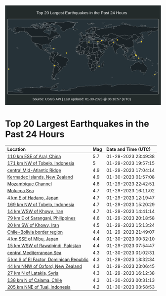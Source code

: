 ![Map](./map.png)

# Top 20 Largest Earthquakes in the Past 24 Hours

| Location | Mag | Date and Time (UTC) |
|:---|:---|:---|
| [110 km ESE of Aral, China](https://earthquake.usgs.gov/earthquakes/eventpage/us6000jk82) | 5.7 | 01-29-2023 23:49:38 |
| [171 km NW of Tobelo, Indonesia](https://earthquake.usgs.gov/earthquakes/eventpage/us6000jk70) | 5 | 01-29-2023 19:57:15 |
| [central Mid-Atlantic Ridge](https://earthquake.usgs.gov/earthquakes/eventpage/us6000jk6i) | 4.9 | 01-29-2023 17:04:14 |
| [Kermadec Islands, New Zealand](https://earthquake.usgs.gov/earthquakes/eventpage/us6000jk8j) | 4.9 | 01-30-2023 01:57:08 |
| [Mozambique Channel](https://earthquake.usgs.gov/earthquakes/eventpage/us6000jk7r) | 4.8 | 01-29-2023 22:42:51 |
| [Molucca Sea](https://earthquake.usgs.gov/earthquakes/eventpage/us6000jk6a) | 4.7 | 01-29-2023 16:11:02 |
| [4 km E of Hadano, Japan](https://earthquake.usgs.gov/earthquakes/eventpage/us6000jk5m) | 4.7 | 01-29-2023 12:19:47 |
| [169 km NW of Tobelo, Indonesia](https://earthquake.usgs.gov/earthquakes/eventpage/us6000jk64) | 4.7 | 01-29-2023 15:20:29 |
| [14 km WSW of Khowy, Iran](https://earthquake.usgs.gov/earthquakes/eventpage/us6000jk5x) | 4.7 | 01-29-2023 14:41:14 |
| [79 km E of Sarangani, Philippines](https://earthquake.usgs.gov/earthquakes/eventpage/us6000jk73) | 4.6 | 01-29-2023 20:18:58 |
| [20 km SW of Khowy, Iran](https://earthquake.usgs.gov/earthquakes/eventpage/us6000jk61) | 4.5 | 01-29-2023 15:13:24 |
| [Chile-Bolivia border region](https://earthquake.usgs.gov/earthquakes/eventpage/us6000jk7f) | 4.4 | 01-29-2023 21:49:07 |
| [4 km SSE of Mibu, Japan](https://earthquake.usgs.gov/earthquakes/eventpage/us6000jk87) | 4.4 | 01-30-2023 00:32:10 |
| [15 km WSW of Rawalpindi, Pakistan](https://earthquake.usgs.gov/earthquakes/eventpage/us6000jk4q) | 4.4 | 01-29-2023 07:54:47 |
| [central Mediterranean Sea](https://earthquake.usgs.gov/earthquakes/eventpage/us6000jk8a) | 4.3 | 01-30-2023 01:02:31 |
| [5 km S of El Factor, Dominican Republic](https://earthquake.usgs.gov/earthquakes/eventpage/us6000jk6t) | 4.3 | 01-29-2023 18:32:34 |
| [44 km NNW of Oxford, New Zealand](https://earthquake.usgs.gov/earthquakes/eventpage/us6000jk7w) | 4.3 | 01-29-2023 23:06:45 |
| [27 km N of Latakia, Syria](https://earthquake.usgs.gov/earthquakes/eventpage/us6000jk69) | 4.3 | 01-29-2023 16:12:38 |
| [138 km N of Calama, Chile](https://earthquake.usgs.gov/earthquakes/eventpage/us6000jk86) | 4.3 | 01-30-2023 00:31:13 |
| [205 km NNE of Tual, Indonesia](https://earthquake.usgs.gov/earthquakes/eventpage/us6000jk8x) | 4.2 | 01-30-2023 03:58:53 |
